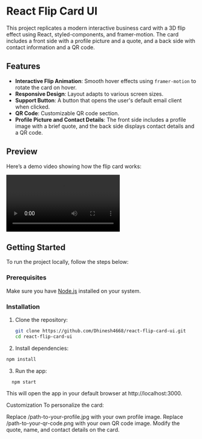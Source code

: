 # React Flip Card UI

This project replicates a modern interactive business card with a 3D flip effect using React, styled-components, and framer-motion. The card includes a front side with a profile picture and a quote, and a back side with contact information and a QR code.

## Features

- **Interactive Flip Animation**: Smooth hover effects using `framer-motion` to rotate the card on hover.
- **Responsive Design**: Layout adapts to various screen sizes.
- **Support Button**: A button that opens the user's default email client when clicked.
- **QR Code**: Customizable QR code section.
- **Profile Picture and Contact Details**: The front side includes a profile image with a brief quote, and the back side displays contact details and a QR code.

## Preview

Here’s a demo video showing how the flip card works:

![Demo Video](./public/videos/demo.mp4)

## Getting Started

To run the project locally, follow the steps below:

### Prerequisites

Make sure you have [Node.js](https://nodejs.org/) installed on your system.

### Installation

1. Clone the repository:
   ```bash
   git clone https://github.com/Dhinesh4668/react-flip-card-ui.git
   cd react-flip-card-ui
   ```
   
2. Install dependencies:
  ```bash
  npm install
  ```
3. Run the app:
```bash
  npm start
```

This will open the app in your default browser at http://localhost:3000.

Customization
To personalize the card:

Replace /path-to-your-profile.jpg with your own profile image.
Replace /path-to-your-qr-code.png with your own QR code image.
Modify the quote, name, and contact details on the card.
  
